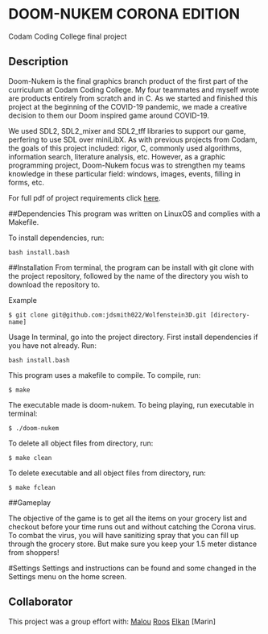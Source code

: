 # DOOM-NUKEM CORONA EDITION
Codam Coding College final project


## Description

Doom-Nukem is the final graphics branch product of the first part of the curriculum at Codam Coding College. My four teammates and myself wrote are products entirely from scratch and in C. As we started and finished this project at the beginning of the COVID-19 pandemic, we made a creative decision to them our Doom inspired game around COVID-19. 

We used SDL2, SDL2_mixer and SDL2_tff libraries to support our game, perfering to use SDL over miniLibX. As with previous projects from Codam, the goals of this project included: rigor, C, commonly used algorithms, information search, literature analysis, etc. However, as a graphic programming project, Doom-Nukem focus was to strengthen my teams knowledge in these particular field: windows, images, events, filling in forms, etc.

For full pdf of project requirements click [here]().


##Dependencies
This program was written on LinuxOS and complies with a Makefile.

To install dependencies, run: 
```
bash install.bash
```

##Installation
From terminal, the program can be install with git clone with the project repository, followed by the name of the directory you wish to download the repository to.

Example
```
$ git clone git@github.com:jdsmith022/Wolfenstein3D.git [directory-name]
```

Usage
In terminal, go into the project directory. First install dependencies if you have not already. Run:
```
bash install.bash
```
This program uses a makefile to compile. To compile, run:
```
$ make
```

The executable made is doom-nukem. To being playing, run executable in terminal: 
```
$ ./doom-nukem
```
To delete all object files from directory, run:
```
$ make clean
```
To delete executable and all object files from directory, run:
```
$ make fclean
```


##Gameplay

The objective of the game is to get all the items on your grocery list and checkout before your time runs out and without catching the Corona virus. To combat the virus, you will have sanitizing spray that you can fill up through the grocery store. But make sure you keep your 1.5 meter distance from shoppers!

#Settings
Settings and instructions can be found and some changed in the Settings menu on the home screen.

## Collaborator
This project was a group effort with:
[Malou](https://github.com/mminkjan)
[Roos](https://github.com/RoosCocolien)
[Elkan](https://github.com/elkanfrank)
[Marin]
